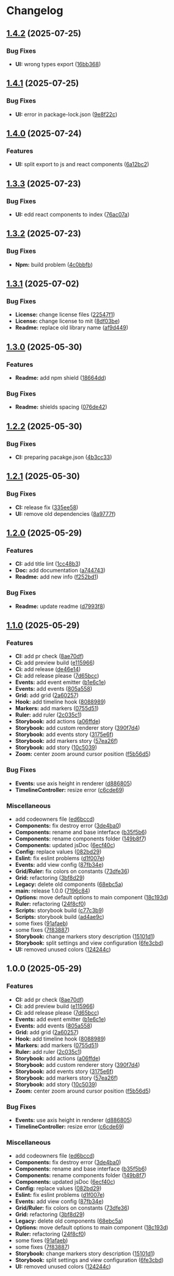 # Changelog

## [1.4.2](https://github.com/gravity-ui/timeline/compare/v1.4.1...v1.4.2) (2025-07-25)


### Bug Fixes

* **UI:** wrong types export ([16bb368](https://github.com/gravity-ui/timeline/commit/16bb3681bcf211c0d8580fbb32249dddba5f7d99))

## [1.4.1](https://github.com/gravity-ui/timeline/compare/v1.4.0...v1.4.1) (2025-07-25)


### Bug Fixes

* **UI:** error in package-lock.json ([9e8f22c](https://github.com/gravity-ui/timeline/commit/9e8f22c7227a86d9f1fae1459c2006553cca947e))

## [1.4.0](https://github.com/gravity-ui/timeline/compare/v1.3.3...v1.4.0) (2025-07-24)


### Features

* **UI:** split export to js and react components ([6a12bc2](https://github.com/gravity-ui/timeline/commit/6a12bc28a199362b6dc4250fcfc7c07af88298e4))

## [1.3.3](https://github.com/gravity-ui/timeline/compare/v1.3.2...v1.3.3) (2025-07-23)


### Bug Fixes

* **UI:** edd react components to index ([76ac07a](https://github.com/gravity-ui/timeline/commit/76ac07a0f0f2bb2b5994f043386a535128de5ee2))

## [1.3.2](https://github.com/gravity-ui/timeline/compare/v1.3.1...v1.3.2) (2025-07-23)


### Bug Fixes

* **Npm:** build problem ([4c0bbfb](https://github.com/gravity-ui/timeline/commit/4c0bbfb9ba50a3e4af8a7de5e8aebb10d18a6757))

## [1.3.1](https://github.com/gravity-ui/timeline/compare/v1.3.0...v1.3.1) (2025-07-02)


### Bug Fixes

* **License:** change license files ([22547f1](https://github.com/gravity-ui/timeline/commit/22547f1b5de7cbb81a84ffa7be74440677b42857))
* **License:** change license to mit ([8df03be](https://github.com/gravity-ui/timeline/commit/8df03be25ec9f710825fc2bf8cc8405234ea2040))
* **Readme:** replace old library name ([af9d449](https://github.com/gravity-ui/timeline/commit/af9d449f7d61c48c3e8cd6cf87e960341e900ff4))

## [1.3.0](https://github.com/gravity-ui/timeline/compare/v1.2.2...v1.3.0) (2025-05-30)


### Features

* **Readme:** add npm shield ([18664dd](https://github.com/gravity-ui/timeline/commit/18664dd9c8957c95ef739ca76c5a45531ed7a96d))


### Bug Fixes

* **Readme:** shields spacing ([076de42](https://github.com/gravity-ui/timeline/commit/076de428332726e4f668e5bc10092f240d7b6cbb))

## [1.2.2](https://github.com/gravity-ui/timeline/compare/v1.2.1...v1.2.2) (2025-05-30)


### Bug Fixes

* **CI:** preparing pacakge.json ([4b3cc33](https://github.com/gravity-ui/timeline/commit/4b3cc3374ef6ac329199d5e19462a2992f363d86))

## [1.2.1](https://github.com/gravity-ui/timeline/compare/v1.2.0...v1.2.1) (2025-05-30)


### Bug Fixes

* **CI:** release fix ([335ee58](https://github.com/gravity-ui/timeline/commit/335ee58e37c2953408d34b923d05bb6014d344de))
* **UI:** remove old dependencies ([8a9777f](https://github.com/gravity-ui/timeline/commit/8a9777f6eb2aab3df5ece9b5909b76d41ba5b72a))

## [1.2.0](https://github.com/gravity-ui/timeline/compare/v1.1.0...v1.2.0) (2025-05-29)


### Features

* **CI:** add title lint ([1cc48b3](https://github.com/gravity-ui/timeline/commit/1cc48b3046b1ad966069cac532d529b9f1e503a3))
* **Doc:** add documentation ([a744743](https://github.com/gravity-ui/timeline/commit/a744743fe6ee79c1a0176844186a3e543e9a0233))
* **Readme:** add new info ([f252bd1](https://github.com/gravity-ui/timeline/commit/f252bd1357569d8d0f9843d2a4303f72624929a5))


### Bug Fixes

* **Readme:** update readme ([d7993f8](https://github.com/gravity-ui/timeline/commit/d7993f85a3336b4d0c6299ae2afea401685a0fd2))

## [1.1.0](https://github.com/gravity-ui/timeline/compare/v1.0.0...v1.1.0) (2025-05-29)


### Features

* **CI:** add pr check ([8ae70df](https://github.com/gravity-ui/timeline/commit/8ae70dfc5e4b55ad79b6525edc21c4b76d73ee90))
* **Ci:** add preview build ([e115966](https://github.com/gravity-ui/timeline/commit/e1159661bf7300999c1961541bf58e93064066e0))
* **Ci:** add release ([de46e14](https://github.com/gravity-ui/timeline/commit/de46e14d91aee6569ac8e35e7a7c53c1746eba39))
* **Ci:** add release please ([7d65bcc](https://github.com/gravity-ui/timeline/commit/7d65bcc401f0d1c0bfeac9c9c00a5f2a7b7b2c95))
* **Events:** add event emitter ([b1e6c1e](https://github.com/gravity-ui/timeline/commit/b1e6c1ea1b959f72191b7155b5755c121e745dd7))
* **Events:** add events ([805a558](https://github.com/gravity-ui/timeline/commit/805a558a6802eea8565c7e04fb68099da16412b5))
* **Grid:** add grid ([2a60257](https://github.com/gravity-ui/timeline/commit/2a60257c6ffeef986884539883116619858b1701))
* **Hook:** add timeline hook ([8088989](https://github.com/gravity-ui/timeline/commit/8088989559ca8916cba404496b64eb2a81174397))
* **Markers:** add markers ([0755d51](https://github.com/gravity-ui/timeline/commit/0755d51ee1dbe4dccb88838f4c07787fa44ede3b))
* **Ruler:** add ruler ([2c035c1](https://github.com/gravity-ui/timeline/commit/2c035c1513d6238b69285e89181b8fe1c550166b))
* **Storybook:** add actions ([a06ffde](https://github.com/gravity-ui/timeline/commit/a06ffde75cf79cd00df936cc2954b5c9310d2e10))
* **Storybook:** add custom renderer story ([390f7d4](https://github.com/gravity-ui/timeline/commit/390f7d46993c159ab5135b0b561f617e444b76a5))
* **Storybook:** add events story ([3175e6f](https://github.com/gravity-ui/timeline/commit/3175e6f66cae63c748f9dd600860d2dd6c095b58))
* **Storybook:** add markers story ([57ea26f](https://github.com/gravity-ui/timeline/commit/57ea26fbaae27541459543bffd968896440e6ce1))
* **Storybook:** add story ([10c5039](https://github.com/gravity-ui/timeline/commit/10c503990c93312bc03c8443a476f50d8877655d))
* **Zoom:** center zoom around cursor position ([f5b56d5](https://github.com/gravity-ui/timeline/commit/f5b56d5da2fba02d77da312cd1ae14660af4e625))


### Bug Fixes

* **Events:** use axis height in renderer ([d886805](https://github.com/gravity-ui/timeline/commit/d886805e9d78b34e16ac62ed2cd7c73db490648b))
* **TimelineController:** resize error ([c6cde69](https://github.com/gravity-ui/timeline/commit/c6cde6900c72a41b58dba7a18e5bdd2c8fcc9d8f))


### Miscellaneous

* add codeowners file ([ed6bccd](https://github.com/gravity-ui/timeline/commit/ed6bccd22d4e92a5bac31dd99548fe221e3855b6))
* **Components:** fix destroy error ([3de4ba0](https://github.com/gravity-ui/timeline/commit/3de4ba04b0b79f9745267501cbf3d07b1a122869))
* **Components:** rename and base interface ([b35f5b6](https://github.com/gravity-ui/timeline/commit/b35f5b67bc9e4a66edc75d787aed3545e0c2ef4a))
* **Components:** rename components folder ([149b8f7](https://github.com/gravity-ui/timeline/commit/149b8f7db5946c9883b2f14c795be8899dfc93d6))
* **Components:** updated jsDoc ([6ecf40c](https://github.com/gravity-ui/timeline/commit/6ecf40c9858bb4202a56c056e8e50d37e783708a))
* **Config:** replace values ([082bd29](https://github.com/gravity-ui/timeline/commit/082bd2991b9ceac4d548d1c4e75332b360600b7a))
* **Eslint:** fix eslint problems ([d1f007e](https://github.com/gravity-ui/timeline/commit/d1f007e49bed5d6a1ad4d6e19c6bc2db539e20b2))
* **Events:** add view config ([87fb34e](https://github.com/gravity-ui/timeline/commit/87fb34e64aa689de57b956e078a40c46771b88db))
* **Grid/Ruler:** fix colors on constants ([73dfe36](https://github.com/gravity-ui/timeline/commit/73dfe361877cc8d9e81b5f8e8e459efa119d16d9))
* **Grid:** refactoring ([3bf8d29](https://github.com/gravity-ui/timeline/commit/3bf8d298ebe0062b043f25317b9149acad815947))
* **Legacy:** delete old components ([68ebc5a](https://github.com/gravity-ui/timeline/commit/68ebc5ae0a4453ebf0be35e4d7ef8fd89572ab49))
* **main:** release 1.0.0 ([7196c84](https://github.com/gravity-ui/timeline/commit/7196c840f6a220523e9b9f9e8067b057e9272097))
* **Options:** move default options to main component ([18c193d](https://github.com/gravity-ui/timeline/commit/18c193dd988819954b08a259e8cde5224b3aea29))
* **Ruler:** refactoring ([24f8cf0](https://github.com/gravity-ui/timeline/commit/24f8cf09e410d579cb6b209939c2e5cca83b14df))
* **Scripts:** storybook build ([c77c3b9](https://github.com/gravity-ui/timeline/commit/c77c3b9e4af01803278a756fe7a41681611b278d))
* **Scripts:** storybook build ([ad4ae9c](https://github.com/gravity-ui/timeline/commit/ad4ae9c69f1f02d22de48787474bd0e9473bf7ea))
* some fixes ([91afaeb](https://github.com/gravity-ui/timeline/commit/91afaebc1a2bcf42e2596f1a5a5e2146a16636f3))
* some fixes ([7f83887](https://github.com/gravity-ui/timeline/commit/7f83887af69b11a241d9ad94f2b6263450223334))
* **Storybook:** change markers story description ([15101d1](https://github.com/gravity-ui/timeline/commit/15101d120ba25695541a8a18b409161c00bc6de3))
* **Storybook:** split settings and view configuration ([6fe3cbd](https://github.com/gravity-ui/timeline/commit/6fe3cbd3727e69744971a4a116856b4544fdea45))
* **UI:** removed unused colors ([124244c](https://github.com/gravity-ui/timeline/commit/124244c02a1686eea9708608cb62b7dbcf91716b))

## 1.0.0 (2025-05-29)


### Features

* **CI:** add pr check ([8ae70df](https://github.com/gravity-ui/timeline/commit/8ae70dfc5e4b55ad79b6525edc21c4b76d73ee90))
* **Ci:** add preview build ([e115966](https://github.com/gravity-ui/timeline/commit/e1159661bf7300999c1961541bf58e93064066e0))
* **Ci:** add release please ([7d65bcc](https://github.com/gravity-ui/timeline/commit/7d65bcc401f0d1c0bfeac9c9c00a5f2a7b7b2c95))
* **Events:** add event emitter ([b1e6c1e](https://github.com/gravity-ui/timeline/commit/b1e6c1ea1b959f72191b7155b5755c121e745dd7))
* **Events:** add events ([805a558](https://github.com/gravity-ui/timeline/commit/805a558a6802eea8565c7e04fb68099da16412b5))
* **Grid:** add grid ([2a60257](https://github.com/gravity-ui/timeline/commit/2a60257c6ffeef986884539883116619858b1701))
* **Hook:** add timeline hook ([8088989](https://github.com/gravity-ui/timeline/commit/8088989559ca8916cba404496b64eb2a81174397))
* **Markers:** add markers ([0755d51](https://github.com/gravity-ui/timeline/commit/0755d51ee1dbe4dccb88838f4c07787fa44ede3b))
* **Ruler:** add ruler ([2c035c1](https://github.com/gravity-ui/timeline/commit/2c035c1513d6238b69285e89181b8fe1c550166b))
* **Storybook:** add actions ([a06ffde](https://github.com/gravity-ui/timeline/commit/a06ffde75cf79cd00df936cc2954b5c9310d2e10))
* **Storybook:** add custom renderer story ([390f7d4](https://github.com/gravity-ui/timeline/commit/390f7d46993c159ab5135b0b561f617e444b76a5))
* **Storybook:** add events story ([3175e6f](https://github.com/gravity-ui/timeline/commit/3175e6f66cae63c748f9dd600860d2dd6c095b58))
* **Storybook:** add markers story ([57ea26f](https://github.com/gravity-ui/timeline/commit/57ea26fbaae27541459543bffd968896440e6ce1))
* **Storybook:** add story ([10c5039](https://github.com/gravity-ui/timeline/commit/10c503990c93312bc03c8443a476f50d8877655d))
* **Zoom:** center zoom around cursor position ([f5b56d5](https://github.com/gravity-ui/timeline/commit/f5b56d5da2fba02d77da312cd1ae14660af4e625))


### Bug Fixes

* **Events:** use axis height in renderer ([d886805](https://github.com/gravity-ui/timeline/commit/d886805e9d78b34e16ac62ed2cd7c73db490648b))
* **TimelineController:** resize error ([c6cde69](https://github.com/gravity-ui/timeline/commit/c6cde6900c72a41b58dba7a18e5bdd2c8fcc9d8f))


### Miscellaneous

* add codeowners file ([ed6bccd](https://github.com/gravity-ui/timeline/commit/ed6bccd22d4e92a5bac31dd99548fe221e3855b6))
* **Components:** fix destroy error ([3de4ba0](https://github.com/gravity-ui/timeline/commit/3de4ba04b0b79f9745267501cbf3d07b1a122869))
* **Components:** rename and base interface ([b35f5b6](https://github.com/gravity-ui/timeline/commit/b35f5b67bc9e4a66edc75d787aed3545e0c2ef4a))
* **Components:** rename components folder ([149b8f7](https://github.com/gravity-ui/timeline/commit/149b8f7db5946c9883b2f14c795be8899dfc93d6))
* **Components:** updated jsDoc ([6ecf40c](https://github.com/gravity-ui/timeline/commit/6ecf40c9858bb4202a56c056e8e50d37e783708a))
* **Config:** replace values ([082bd29](https://github.com/gravity-ui/timeline/commit/082bd2991b9ceac4d548d1c4e75332b360600b7a))
* **Eslint:** fix eslint problems ([d1f007e](https://github.com/gravity-ui/timeline/commit/d1f007e49bed5d6a1ad4d6e19c6bc2db539e20b2))
* **Events:** add view config ([87fb34e](https://github.com/gravity-ui/timeline/commit/87fb34e64aa689de57b956e078a40c46771b88db))
* **Grid/Ruler:** fix colors on constants ([73dfe36](https://github.com/gravity-ui/timeline/commit/73dfe361877cc8d9e81b5f8e8e459efa119d16d9))
* **Grid:** refactoring ([3bf8d29](https://github.com/gravity-ui/timeline/commit/3bf8d298ebe0062b043f25317b9149acad815947))
* **Legacy:** delete old components ([68ebc5a](https://github.com/gravity-ui/timeline/commit/68ebc5ae0a4453ebf0be35e4d7ef8fd89572ab49))
* **Options:** move default options to main component ([18c193d](https://github.com/gravity-ui/timeline/commit/18c193dd988819954b08a259e8cde5224b3aea29))
* **Ruler:** refactoring ([24f8cf0](https://github.com/gravity-ui/timeline/commit/24f8cf09e410d579cb6b209939c2e5cca83b14df))
* some fixes ([91afaeb](https://github.com/gravity-ui/timeline/commit/91afaebc1a2bcf42e2596f1a5a5e2146a16636f3))
* some fixes ([7f83887](https://github.com/gravity-ui/timeline/commit/7f83887af69b11a241d9ad94f2b6263450223334))
* **Storybook:** change markers story description ([15101d1](https://github.com/gravity-ui/timeline/commit/15101d120ba25695541a8a18b409161c00bc6de3))
* **Storybook:** split settings and view configuration ([6fe3cbd](https://github.com/gravity-ui/timeline/commit/6fe3cbd3727e69744971a4a116856b4544fdea45))
* **UI:** removed unused colors ([124244c](https://github.com/gravity-ui/timeline/commit/124244c02a1686eea9708608cb62b7dbcf91716b))
